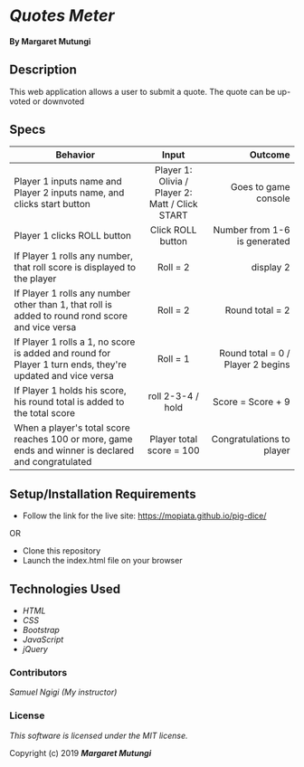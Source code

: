 # _Quotes Meter_

#### By Margaret Mutungi

## Description

This web application allows a user to submit a quote. The quote can be up-voted or downvoted

## Specs
| Behavior        | Input           | Outcome  |
| ------------- |:-------------:| -----:|
| Player 1 inputs name and Player 2 inputs name, and clicks start button | Player 1: Olivia / Player 2: Matt / Click START | Goes to game console |
| Player 1 clicks ROLL button | Click ROLL button | Number from 1-6 is generated
| If Player 1 rolls any number, that roll score is displayed to the player | Roll = 2 | display 2 |
| If Player 1 rolls any number other than 1, that roll is added to round rond score and vice versa | Roll = 2 | Round total = 2 |
| If Player 1 rolls a 1, no score is added and round for Player 1 turn ends, they're updated and vice versa | Roll = 1 | Round total = 0 / Player 2 begins |
| If Player 1 holds his score, his round total is added to the total score | roll 2-3-4 / hold  | Score = Score + 9 |
| When a player's total score reaches 100 or more, game ends and winner is declared and congratulated | Player total score = 100 | Congratulations to player |


## Setup/Installation Requirements

* Follow the link for the live site: https://mopiata.github.io/pig-dice/

OR 

* Clone this repository
* Launch the index.html file on your browser

## Technologies Used

* _HTML_
* _CSS_
* _Bootstrap_
* _JavaScript_
* _jQuery_

### Contributors
_Samuel Ngigi (My instructor)_

### License

*This software is licensed under the MIT license.*

Copyright (c) 2019 **_Margaret Mutungi_**

